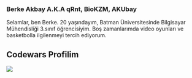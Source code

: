 ### Berke Akbay A.K.A qRnt, BioKZM, AKUbay

Selamlar, ben Berke.
20 yaşındayım, Batman Üniversitesinde Bilgisayar Mühendisliği 3.sınıf öğrencisiyim. Boş zamanlarımda video oyunları ve basketbolla ilgilenmeyi tercih ediyorum.


Codewars Profilim
-----------------
<img src = "https://www.codewars.com/users/qRnt/badges/large?theme=light"></img>
<!--
**BioKZM/BioKZM** is a ✨ _special_ ✨ repository because its `README.md` (this file) appears on your GitHub profile.

Here are some ideas to get you started:

- 🔭 I’m currently working on ...
- 🌱 I’m currently learning ...
- 👯 I’m looking to collaborate on ...
- 🤔 I’m looking for help with ...
- 💬 Ask me about ...
- 📫 How to reach me: ...
- 😄 Pronouns: ...
- ⚡ Fun fact: ...
-->

